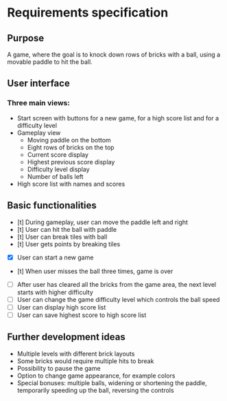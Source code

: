 # Requirements specification
## Purpose
A game, where the goal is to knock down rows of bricks with a ball, using a movable paddle to hit the ball. 
## User interface
### Three main views:
- Start screen with buttons for a new game, for a high score list and for a difficulty level
- Gameplay view
  - Moving paddle on the bottom
  - Eight rows of bricks on the top
  - Current score display
  - Highest previous score display
  - Difficulty level display
  - Number of balls left
- High score list with names and scores
## Basic functionalities
- [t] During gameplay, user can move the paddle left and right
- [t] User can hit the ball with paddle
- [t] User can break tiles with ball
- [t] User gets points by breaking tiles
- [x] User can start a new game
- [t] When user misses the ball three times, game is over
- [ ] After user has cleared all the bricks from the game area, the next level starts with higher difficulty
- [ ] User can change the game difficulty level which controls the ball speed
- [ ] User can display high score list
- [ ] User can save highest score to high score list
## Further development ideas
- Multiple levels with different brick layouts
- Some bricks would require multiple hits to break
- Possibility to pause the game
- Option to change game appearance, for example colors
- Special bonuses: multiple balls, widening or shortening the paddle, temporarily speeding up the ball, reversing the controls
